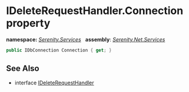 # IDeleteRequestHandler.Connection property
**namespace:** *[Serenity.Services](../../README.md#serenity.services-namespace)*   **assembly**: *[Serenity.Net.Services](../../README.md)*

```csharp
public IDbConnection Connection { get; }
```

## See Also

* interface [IDeleteRequestHandler](../IDeleteRequestHandler.md)